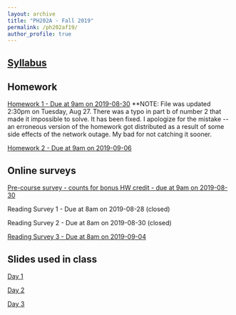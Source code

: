 ```yaml
---
layout: archive
title: "PH202A - Fall 2019"
permalink: /ph202af19/
author_profile: true
---
```


## [Syllabus](./ph202af19syllabus.pdf)

## Homework
[Homework 1 - Due at 9am on 2019-08-30](./hw1.pdf) **NOTE: File was updated 2:30pm on Tuesday, Aug 27. There was a typo in part b of number 2 that made it impossible to solve. It has been fixed. I apologize for the mistake -- an erroneous version of the homework got distributed as a result of some side effects of the network outage. My bad for not catching it sooner. 

[Homework 2 - Due at 9am on 2019-09-06](./hw2.pdf)

## Online surveys
[Pre-course survey - counts for bonus HW credit - due at 9am on 2019-08-30](https://forms.gle/4PSzeyWNEKecNvv78)

Reading Survey 1 - Due at 8am on 2019-08-28 (closed)<!--(https://forms.gle/YQwqmaqoAhBCXS1F7)-->

Reading Survey 2 - Due at 8am on 2019-08-30 (closed) <!--(https://forms.gle/bPBNDs6RrdZ585Qj6)-->

[Reading Survey 3 - Due at 8am on 2019-09-04](https://forms.gle/8M1EqzzHZ9Z5FJ896)

## Slides used in class

[Day 1](./day01.pdf)

[Day 2](./day02.pdf)

[Day 3](./day03.pdf)

